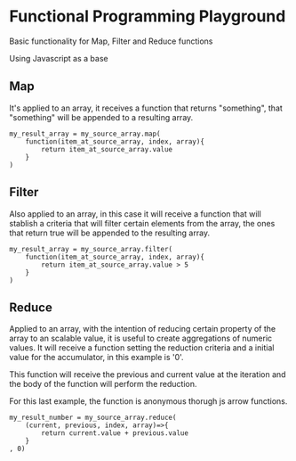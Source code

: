 # Functional Programming Playground

Basic functionality for Map, Filter and Reduce functions

Using Javascript as a base

## Map

It's applied to an array, it receives a function that returns "something", that
"something" will be appended to a resulting array.

```
my_result_array = my_source_array.map(
	function(item_at_source_array, index, array){
		return item_at_source_array.value
	}
)
```


## Filter

Also applied to an array, in this case it will receive a function that will
stablish a criteria that will filter certain elements from the array, the ones
that return true will be appended to the resulting array.

```
my_result_array = my_source_array.filter(
	function(item_at_source_array, index, array){
		return item_at_source_array.value > 5
	}
)
```

## Reduce

Applied to an array, with the intention of reducing certain property of the 
array to an scalable value, it is useful to create aggregations of numeric 
values. It will receive a function setting the reduction criteria and a initial 
value for the accumulator, in this example is '0'.

This function will receive the previous and current value at the iteration and
the body of the function will perform the reduction.

For this last example, the function is anonymous thorugh js arrow functions.

```
my_result_number = my_source_array.reduce(
	(current, previous, index, array)=>{
		return current.value + previous.value
	}
, 0)
```